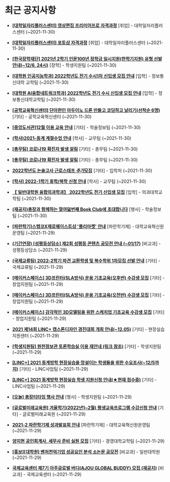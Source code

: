 # 최근 공지사항

* **[[대학일자리플러스센터] 영상편집 프리미어프로 자격과정](http://ajou.ac.kr/kr/ajou/notice.do?mode=view&amp;articleNo=116247&amp;article.offset=0&amp;articleLimit=30)**
 [취업] - 대학일자리플러스센터 (~2021-11-30)

* **[[대학일자리플러스센터] 포토샵 자격과정](http://ajou.ac.kr/kr/ajou/notice.do?mode=view&amp;articleNo=116246&amp;article.offset=0&amp;articleLimit=30)**
 [취업] - 대학일자리플러스센터 (~2021-11-30)

* **[[한국장학재단] 2021년 2학기 인문100년 장학금 일시지원(한학기지원) 유형 선발 안내(~12/6, 24시)](http://ajou.ac.kr/kr/ajou/notice.do?mode=view&amp;articleNo=116238&amp;article.offset=0&amp;articleLimit=30)**
 [장학] - 학생지원팀 (~2021-11-30)

* **[[대학원 인공지능학과] 2022학년도 전기 수시1차 신입생 모집 안내](http://ajou.ac.kr/kr/ajou/notice.do?mode=view&amp;articleNo=116215&amp;article.offset=0&amp;articleLimit=30)**
 [입학] - 정보통신대학 교학팀 (~2021-11-30)

* **[[대학원 AI융합네트워크학과] 2022학년도 전기 수시 신입생 모집 안내](http://ajou.ac.kr/kr/ajou/notice.do?mode=view&amp;articleNo=116212&amp;article.offset=0&amp;articleLimit=30)**
 [입학] - 정보통신대학교학팀 (~2021-11-30)

* **[[공학교육혁신센터] 단아한인 아두이노 드론 만들고 코딩하고 날리기(선착순 6명)](http://ajou.ac.kr/kr/ajou/notice.do?mode=view&amp;articleNo=115902&amp;article.offset=0&amp;articleLimit=30)**
 [기타] - 공학교육혁신센터 (~2021-11-30)

* **[[중앙도서관]12월 이용 교육 안내](http://ajou.ac.kr/kr/ajou/notice.do?mode=view&amp;articleNo=115593&amp;article.offset=0&amp;articleLimit=30)**
 [기타] - 학술정보팀 (~2021-11-30)

* **[(학사)2021-동계 계절수업 안내](http://ajou.ac.kr/kr/ajou/notice.do?mode=view&amp;articleNo=115592&amp;article.offset=0&amp;articleLimit=30)**
 [학사] - 교무팀 (~2021-11-30)

* **[[총무팀] 코로나19 확진자 발생 알림](http://ajou.ac.kr/kr/ajou/notice.do?mode=view&amp;articleNo=115589&amp;article.offset=0&amp;articleLimit=30)**
 [기타] - 총무팀 (~2021-11-30)

* **[[총무팀] 코로나19 확진자 발생 알림](http://ajou.ac.kr/kr/ajou/notice.do?mode=view&amp;articleNo=115584&amp;article.offset=0&amp;articleLimit=30)**
 [기타] - 총무팀 (~2021-11-30)

* **[2022학년도 논술고사 근로스태프 *추가*모집](http://ajou.ac.kr/kr/ajou/notice.do?mode=view&amp;articleNo=115583&amp;article.offset=0&amp;articleLimit=30)**
 [기타] - 입학처 (~2021-11-30)

* **[[학사] 2022-1학기 휴학/복학 신청 안내](http://ajou.ac.kr/kr/ajou/notice.do?mode=view&amp;articleNo=115528&amp;article.offset=0&amp;articleLimit=30)**
 [학사] - 교무팀 (~2021-11-30)

* **[【 일반대학원 융합의과학과】 2022학년도 전기 신입생 모집](http://ajou.ac.kr/kr/ajou/notice.do?mode=view&amp;articleNo=115527&amp;article.offset=0&amp;articleLimit=30)**
 [입학] - 의과대학교학팀 (~2021-11-30)

* **[(재공지)총장과 함께하는 열여덟번째 Book Club에 초대합니다](http://ajou.ac.kr/kr/ajou/notice.do?mode=view&amp;articleNo=115518&amp;article.offset=0&amp;articleLimit=30)**
 [행사] - 학술정보팀 (~2021-11-30)

* **[[파란학기]스텝코X제로웨이스트샵 &#x27;플리마켓&#x27; 안내](http://ajou.ac.kr/kr/ajou/notice.do?mode=view&amp;articleNo=115507&amp;article.offset=0&amp;articleLimit=30)**
 [파란학기제] - 대학교육혁신원운영팀 (~2021-11-29)

* **[(기간연장) [성평등상담소] 제2회 성평등 콘텐츠 공모전 안내 (~01/17)](http://ajou.ac.kr/kr/ajou/notice.do?mode=view&amp;articleNo=115504&amp;article.offset=0&amp;articleLimit=30)**
 [비교과] - 성평등상담소 (~2021-11-29)

* **[(국제교류팀) 2022-2학기 파견 교환학생 및 복수학위 1차모집 선발 안내](http://ajou.ac.kr/kr/ajou/notice.do?mode=view&amp;articleNo=115503&amp;article.offset=0&amp;articleLimit=30)**
 [기타] - 국제교류팀 (~2021-11-29)

* **[[메이커스페이스] 3D프린터(SLA방식) 운용 기초교육(오후반) 수강생 모집](http://ajou.ac.kr/kr/ajou/notice.do?mode=view&amp;articleNo=115498&amp;article.offset=0&amp;articleLimit=30)**
 [기타] - 창업지원팀 (~2021-11-29)

* **[[메이커스페이스] 3D프린터(SLA방식) 운용 기초교육(오전반) 수강생 모집](http://ajou.ac.kr/kr/ajou/notice.do?mode=view&amp;articleNo=115497&amp;article.offset=0&amp;articleLimit=30)**
 [기타] - 창업지원팀 (~2021-11-29)

* **[[메이커스페이스] 감각적인 3D모델링을 위한 스케치업 기초교육 수강생 모집](http://ajou.ac.kr/kr/ajou/notice.do?mode=view&amp;articleNo=115496&amp;article.offset=0&amp;articleLimit=30)**
 [기타] - 창업지원팀 (~2021-11-29)

* **[2021 제14회 LINC+ 캡스톤디자인 경진대회 개최 안내(~12.05)](http://ajou.ac.kr/kr/ajou/notice.do?mode=view&amp;articleNo=115487&amp;article.offset=0&amp;articleLimit=30)**
 [기타] - 현장실습지원센터 (~2021-11-29)

* **[[학생지원팀] 원천정보관 토론학습실 이용 재안내 (링크 참조)](http://ajou.ac.kr/kr/ajou/notice.do?mode=view&amp;articleNo=115477&amp;article.offset=0&amp;articleLimit=30)**
 [기타] - 학생지원팀 (~2021-11-29)

* **[[LINC+] 2021 동계방학 현장실습을 망설이는 학생들을 위한 수요조사(~12/5까지)](http://ajou.ac.kr/kr/ajou/notice.do?mode=view&amp;articleNo=115476&amp;article.offset=0&amp;articleLimit=30)**
 [기타] - LINC사업팀 (~2021-11-29)

* **[[LINC+] 2021 동계방학 현장실습 학생 지원신청 안내(★현재 접수중)](http://ajou.ac.kr/kr/ajou/notice.do?mode=view&amp;articleNo=115475&amp;article.offset=0&amp;articleLimit=30)**
 [기타] - LINC사업팀 (~2021-11-29)

* **[[오늘] 총장티타임 행사 안내](http://ajou.ac.kr/kr/ajou/notice.do?mode=view&amp;articleNo=115474&amp;article.offset=0&amp;articleLimit=30)**
 [행사] - 학생지원팀 (~2021-11-29)

* **[[글로벌미래교육원] 겨울학기(2022년1~2월) 평생교육프로그램 수강신청 안내](http://ajou.ac.kr/kr/ajou/notice.do?mode=view&amp;articleNo=115473&amp;article.offset=0&amp;articleLimit=30)**
 [기타] - 글로벌미래교육원 (~2021-11-29)

* **[2021-2 파란학기제 성과발표회 안내](http://ajou.ac.kr/kr/ajou/notice.do?mode=view&amp;articleNo=115472&amp;article.offset=0&amp;articleLimit=30)**
 [파란학기제] - 대학교육혁신원운영팀 (~2021-11-29)

* **[양지현 공인회계사, 세무사 준비 실원 모집](http://ajou.ac.kr/kr/ajou/notice.do?mode=view&amp;articleNo=115470&amp;article.offset=0&amp;articleLimit=30)**
 [기타] - 경영대학교학팀 (~2021-11-29)

* **[[홍보][대학원] 벤처천억기업 성공요인 분석 소논문 공모전](http://ajou.ac.kr/kr/ajou/notice.do?mode=view&amp;articleNo=115469&amp;article.offset=0&amp;articleLimit=30)**
 [비교과] - 일반대학원 (~2021-11-29)

* **[국제교육센터 제7기 아주글로벌 버디(AJOU GLOBAL BUDDY) 모집 (재공지)](http://ajou.ac.kr/kr/ajou/notice.do?mode=view&amp;articleNo=115468&amp;article.offset=0&amp;articleLimit=30)**
 [비교과] - 국제교육센터 (~2021-11-29)
